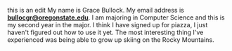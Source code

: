 this is an edit
My name is Grace Bullock.
My email address is **bullocgr@oregonstate.edu**.
I am majoring in Computer Science and this is my second year in the major.
I think I have signed up for piazza, I just haven't figured out how to use it yet.
The most interesting thing I've experienced was being able to grow up skiing on the Rocky Mountains.
